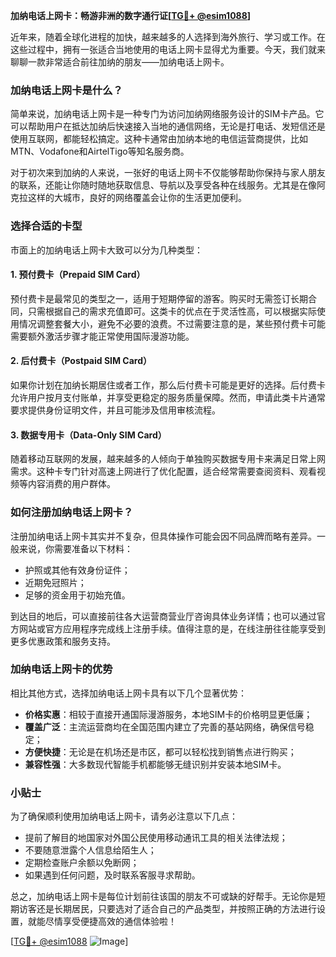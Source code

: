 **加纳电话上网卡：畅游非洲的数字通行证[[TG💪+ @esim1088](https://t.me/s/esim1088)]**

近年来，随着全球化进程的加快，越来越多的人选择到海外旅行、学习或工作。在这些过程中，拥有一张适合当地使用的电话上网卡显得尤为重要。今天，我们就来聊聊一款非常适合前往加纳的朋友——加纳电话上网卡。

### 加纳电话上网卡是什么？

简单来说，加纳电话上网卡是一种专门为访问加纳网络服务设计的SIM卡产品。它可以帮助用户在抵达加纳后快速接入当地的通信网络，无论是打电话、发短信还是使用互联网，都能轻松搞定。这种卡通常由加纳本地的电信运营商提供，比如MTN、Vodafone和AirtelTigo等知名服务商。

对于初次来到加纳的人来说，一张好的电话上网卡不仅能够帮助你保持与家人朋友的联系，还能让你随时随地获取信息、导航以及享受各种在线服务。尤其是在像阿克拉这样的大城市，良好的网络覆盖会让你的生活更加便利。

### 选择合适的卡型

市面上的加纳电话上网卡大致可以分为几种类型：

#### 1. 预付费卡（Prepaid SIM Card）
预付费卡是最常见的类型之一，适用于短期停留的游客。购买时无需签订长期合同，只需根据自己的需求充值即可。这类卡的优点在于灵活性高，可以根据实际使用情况调整套餐大小，避免不必要的浪费。不过需要注意的是，某些预付费卡可能需要额外激活步骤才能正常使用国际漫游功能。

#### 2. 后付费卡（Postpaid SIM Card）
如果你计划在加纳长期居住或者工作，那么后付费卡可能是更好的选择。后付费卡允许用户按月支付账单，并享受更稳定的服务质量保障。然而，申请此类卡片通常要求提供身份证明文件，并且可能涉及信用审核流程。

#### 3. 数据专用卡（Data-Only SIM Card）
随着移动互联网的发展，越来越多的人倾向于单独购买数据专用卡来满足日常上网需求。这种卡专门针对高速上网进行了优化配置，适合经常需要查阅资料、观看视频等内容消费的用户群体。

### 如何注册加纳电话上网卡？

注册加纳电话上网卡其实并不复杂，但具体操作可能会因不同品牌而略有差异。一般来说，你需要准备以下材料：
- 护照或其他有效身份证件；
- 近期免冠照片；
- 足够的资金用于初始充值。

到达目的地后，可以直接前往各大运营商营业厅咨询具体业务详情；也可以通过官方网站或官方应用程序完成线上注册手续。值得注意的是，在线注册往往能享受到更多优惠政策和服务支持。

### 加纳电话上网卡的优势

相比其他方式，选择加纳电话上网卡具有以下几个显著优势：
- **价格实惠**：相较于直接开通国际漫游服务，本地SIM卡的价格明显更低廉；
- **覆盖广泛**：主流运营商均在全国范围内建立了完善的基站网络，确保信号稳定；
- **方便快捷**：无论是在机场还是市区，都可以轻松找到销售点进行购买；
- **兼容性强**：大多数现代智能手机都能够无缝识别并安装本地SIM卡。

### 小贴士

为了确保顺利使用加纳电话上网卡，请务必注意以下几点：
- 提前了解目的地国家对外国公民使用移动通讯工具的相关法律法规；
- 不要随意泄露个人信息给陌生人；
- 定期检查账户余额以免断网；
- 如果遇到任何问题，及时联系客服寻求帮助。

总之，加纳电话上网卡是每位计划前往该国的朋友不可或缺的好帮手。无论你是短期访客还是长期居民，只要选对了适合自己的产品类型，并按照正确的方法进行设置，就能尽情享受便捷高效的通信体验啦！

[[TG💪+ @esim1088](https://t.me/s/esim1088) ![Image](https://i.postimg.cc/4NQfJmqS/Snipaste-2025-05-13-00-14-12.png)]